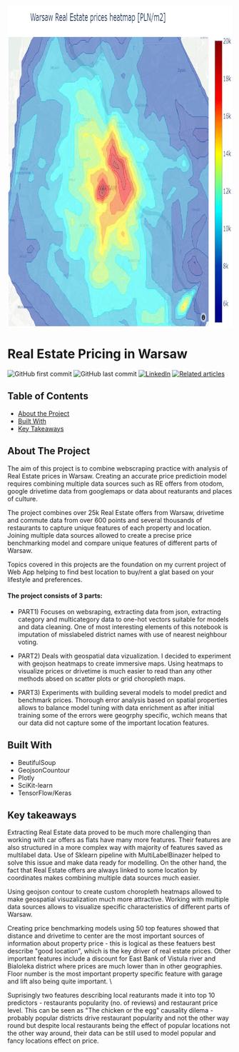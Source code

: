 



<br />
<p align="center">
  <a href="https://github.com/Jan-Majewski/Project_Portfolio/03_Real_Estate_pricing_in_Warsaw">
    <img src="banner.png" alt="Logo" width="865" height="720">
  </a>



</p>



# Real Estate Pricing in Warsaw




<!-- Add buttons here -->
![GitHub first commit](https://img.shields.io/github/first-commit/Jan-Majewski/Project_Portfolio?03_Real_Estate_pricing_in_Warsaw)
![GitHub last commit](https://img.shields.io/github/last-commit/Jan-Majewski/Project_Portfolio?03_Real_Estate_pricing_in_Warsaw)
[![LinkedIn][linkedin-shield]][linkedin-url]
[![Related articles][medium-shield]][medium-url]





<!-- TABLE OF CONTENTS -->
## Table of Contents

* [About the Project](#about-the-project)
* [Built With](#built-with)
* [Key Takeaways](#key-takeaways)



<!-- ABOUT THE PROJECT -->
## About The Project

The aim of this project is to combine webscraping practice with analysis of Real Estate prices in Warsaw. Creating an accurate price predictioin model requires combining multiple data sources such as RE offers from otodom, google drivetime data from googlemaps or data about reaturants and places of culture. 

The project combines over 25k Real Estate offers from Warsaw, drivetime and commute data from over 600 points and several thousands of restaurants to capture unique features of each property and location. Joining multiple data sources allowed to create a precise price benchmarking model and compare unique features of different parts of Warsaw. 

Topics covered in this projects are the foundation on my current project of Web App helping to find best location to buy/rent a glat based on your lifestyle and preferences. 



#### The project consists of 3 parts:

- PART1) Focuses on websraping, extracting data from json, extracting category and multicategory data to one-hot vectors suitable for models and data cleaning. One of most interesting elements of this notebook is imputation of misslabeled district names with use of nearest neighbour voting. 

- PART2) Deals with geospatial data vizualization.  I decided to experiment with geojson heatmaps to create immersive maps. Using heatmaps to visualize prices or drivetime is much easier to read than any other methods absed on scatter plots or grid choropleth maps.  

- PART3) Experiments with building several models to model predict and benchmark prices. Thorough error analysis based on spatial properties allows to balance model tuning with data enrichment as after initial training some of the errors were geogrphy specific, wchich means that our data did not capture some of the important location features. 


## Built With

* BeutifulSoup
* GeojsonCountour
* Plotly
* SciKit-learn
* TensorFlow/Keras



## Key takeaways

Extracting Real Estate data proved to be much more challenging than working with car offers as flats have many more features. Their features are also structured in a more complex way with majority of features saved as multilabel data. Use of Sklearn pipeline with MultiLabelBinazer helped to solve this issue and make data ready for modelling. On the other hand, the fact that Real Estate offers are always linked to some location by coordinates makes combining multiple data sources much easier. 

Using geojson contour to create custom choropleth heatmaps allowed to make geospatial visuzalization much more attractive. Working with multiple data sources allows to visualize specific characteristics of different parts of Warsaw. 

Creating price benchmarking models using 50 top features showed that distance and drivetime to center are the most important sources of information about property price - this is logical as these featuers best describe "good location", which is the key driver of real estate prices. Other important features include a discount for East Bank of Vistula river and Bialoleka district where prices are much lower than in other geographies. Floor number is the most important property specific feature with garage and lift also being quite important. \

Suprisingly two features describing local reaturants made it into top 10 predictors - restaurants popularity (no. of reviews) and restaurant price level. This can be seen as "The chicken or the egg" causality dilema - probably popular districts drive restaurant popularity and not the other way round but despite local restaurants being the effect of popular locations not the other way around, their data can be still used to model popular and fancy locations effect on price. 


[linkedin-shield]: https://img.shields.io/badge/-LinkedIn-black.svg?style=flat-square&logo=linkedin&colorB=555
[linkedin-url]: https://www.linkedin.com/in/jan-majewski-132907104/


[medium-shield]: https://img.shields.io/badge/-Medium-black.svg?style=flat-square&
[medium-url]: https://towardsdatascience.com/visualizing-spatial-data-with-geojson-heatmaps-1fbe2063ab86

